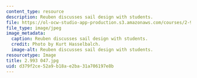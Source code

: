 ```yaml
---
content_type: resource
description: Reuben discusses sail design with students.
file: https://ol-ocw-studio-app-production.s3.amazonaws.com/courses/2-993-special-topics-in-mechanical-engineering-the-art-and-science-of-boat-design-january-iap-2007/d379f2ce52a9b18ae2ba31a706197e8b_2993047.jpg
file_type: image/jpeg
image_metadata:
  caption: Reuben discusses sail design with students.
  credit: Photo by Kurt Hasselbalch.
  image-alt: Reuben discusses sail design with students.
resourcetype: Image
title: 2.993 047.jpg
uid: d379f2ce-52a9-b18a-e2ba-31a706197e8b
---
```

